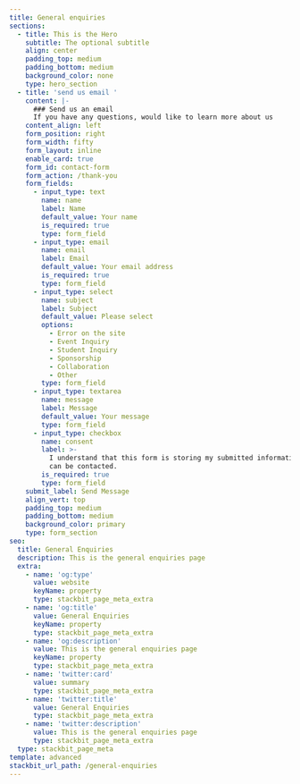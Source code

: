 ```yaml
---
title: General enquiries
sections:
  - title: This is the Hero
    subtitle: The optional subtitle
    align: center
    padding_top: medium
    padding_bottom: medium
    background_color: none
    type: hero_section
  - title: 'send us email '
    content: |-
      ### Send us an email
      If you have any questions, would like to learn more about us 
    content_align: left
    form_position: right
    form_width: fifty
    form_layout: inline
    enable_card: true
    form_id: contact-form
    form_action: /thank-you
    form_fields:
      - input_type: text
        name: name
        label: Name
        default_value: Your name
        is_required: true
        type: form_field
      - input_type: email
        name: email
        label: Email
        default_value: Your email address
        is_required: true
        type: form_field
      - input_type: select
        name: subject
        label: Subject
        default_value: Please select
        options:
          - Error on the site
          - Event Inquiry
          - Student Inquiry
          - Sponsorship
          - Collaboration
          - Other
        type: form_field
      - input_type: textarea
        name: message
        label: Message
        default_value: Your message
        type: form_field
      - input_type: checkbox
        name: consent
        label: >-
          I understand that this form is storing my submitted information so I
          can be contacted.
        is_required: true
        type: form_field
    submit_label: Send Message
    align_vert: top
    padding_top: medium
    padding_bottom: medium
    background_color: primary
    type: form_section
seo:
  title: General Enquiries
  description: This is the general enquiries page
  extra:
    - name: 'og:type'
      value: website
      keyName: property
      type: stackbit_page_meta_extra
    - name: 'og:title'
      value: General Enquiries
      keyName: property
      type: stackbit_page_meta_extra
    - name: 'og:description'
      value: This is the general enquiries page
      keyName: property
      type: stackbit_page_meta_extra
    - name: 'twitter:card'
      value: summary
      type: stackbit_page_meta_extra
    - name: 'twitter:title'
      value: General Enquiries
      type: stackbit_page_meta_extra
    - name: 'twitter:description'
      value: This is the general enquiries page
      type: stackbit_page_meta_extra
  type: stackbit_page_meta
template: advanced
stackbit_url_path: /general-enquiries
---
```

